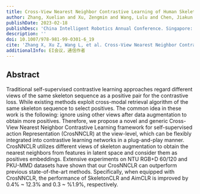 ```yaml
---
title: Cross-View Nearest Neighbor Contrastive Learning of Human Skeleton Representation
author: Zhang, Xuelian and Xu, Zengmin and Wang, Lulu and Chen, Jiakun
publishDate: 2023-02-18
publishDesc: 'China Intelligent Robotics Annual Conference. Singapore: Springer Nature Singapore, 2022'
description: ''
doi: 10.1007/978-981-99-0301-6_19
cite: 'Zhang X, Xu Z, Wang L, et al. Cross-View Nearest Neighbor Contrastive Learning of Human Skeleton Representation[C]//China Intelligent Robotics Annual Conference. Singapore: Springer Nature Singapore, 2022: 237-256.'
additionalInfo: EI会议，通信作者
---
```


## Abstract

Traditional self-supervised contrastive learning approaches regard different views of the same skeleton sequence as a positive pair for the contrastive loss. While existing methods exploit cross-modal retrieval algorithm of the same skeleton sequence to select positives. The common idea in these work is the following: ignore using other views after data augmentation to obtain more positives. Therefore, we propose a novel and generic Cross-View Nearest Neighbor Contrastive Learning framework for self-supervised action Representation (CrosNNCLR) at the view-level, which can be flexibly integrated into contrastive learning networks in a plug-and-play manner. CrosNNCLR utilizes different views of skeleton augmentation to obtain the nearest neighbors from features in latent space and consider them as positives embeddings. Extensive experiments on NTU RGB+D 60/120 and PKU-MMD datasets have shown that our CrosNNCLR can outperform previous state-of-the-art methods. Specifically, when equipped with CrosNNCLR, the performance of SkeletonCLR and AimCLR is improved by 0.4% ~ 12.3% and 0.3 ~ %1.9%, respectively.

